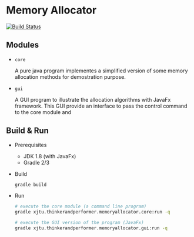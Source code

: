 Memory Allocator
================

[![Build Status](https://travis-ci.org/Jack-Q/MemoryAllocator.svg?branch=master)](https://travis-ci.org/Jack-Q/MemoryAllocator)

Modules
-------

* `core`
  
  A pure java program implementes a simplified version of some memory 
  allocation methods for demostration purpose. 

* `gui`

  A GUI program to illustrate the allocation algorithms with JavaFx framework.
  This GUI provide an interface to pass the control command to the core 
  module and 

Build & Run
-----------

* Prerequisites
  + JDK 1.8 (with JavaFx)
  + Gradle 2/3

* Build
  ```bash
  gradle build
  ```
* Run
  ```bash
  # execute the core module (a command line program)
  gradle xjtu.thinkerandperformer.memoryallocator.core:run -q

  # execute the GUI version of the program (JavaFx)
  gradle xjtu.thinkerandperformer.memoryallocator.gui:run -q
  ```